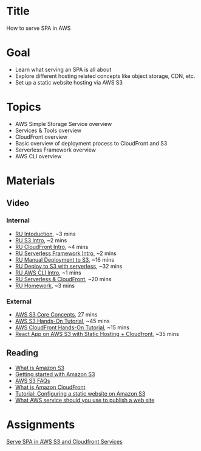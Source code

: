 # Title
How to serve SPA in AWS

# Goal
- Learn what serving an SPA is all about
- Explore different hosting related concepts like object storage, CDN, etc.
- Set up a static website hosting via AWS S3

# Topics
- AWS Simple Storage Service overview
- Services & Tools overview
- CloudFront overview
- Basic overview of deployment process to CloudFront and S3
- Serverless Framework overview
- AWS CLI overview

# Materials

## Video
### Internal
- [RU Intoduction](https://videoportal.epam.com/playlist/OJM9DLJn/play/lay0QP7j), ~3 mins
- [RU S3 Intro](https://videoportal.epam.com/playlist/OJM9DLJn/play/V7gKrW70), ~2 mins
- [RU CloudFront Intro](https://videoportal.epam.com/playlist/OJM9DLJn/play/y76xEQY8), ~4 mins
- [RU Serverless Framework Intro](https://videoportal.epam.com/playlist/OJM9DLJn/play/qJXqRd7w), ~2 mins
- [RU Manual Deployment to S3](https://videoportal.epam.com/playlist/OJM9DLJn/play/dYPqg8J2), ~16 mins
- [RU Deploy to S3 with serverless](https://videoportal.epam.com/playlist/OJM9DLJn/play/Qa1moDak), ~32 mins
- [RU AWS CLI Intro](https://videoportal.epam.com/playlist/OJM9DLJn/play/zJ0ezg74), ~1 mins
- [RU Serverless & CloudFront](https://videoportal.epam.com/playlist/OJM9DLJn/play/ZaDPKLao), ~20 mins
- [RU Homework](https://videoportal.epam.com/playlist/OJM9DLJn/play/AaZqzv79), ~3 mins

### External
- [AWS S3 Core Concepts](https://www.youtube.com/watch?v=tfU0JEZjcsg), 27 mins
- [AWS S3 Hands-On Tutorial](https://www.youtube.com/watch?v=XGcoeEyt2UM), ~45 mins
- [AWS CloudFront Hands-On Tutorial](https://www.youtube.com/watch?v=Vr4N_ZA-uGo), ~15 mins
- [React App on AWS S3 with Static Hosting + Cloudfront](https://www.youtube.com/watch?v=mls8tiiI3uc), ~35 mins

## Reading
- [What is Amazon S3](https://docs.aws.amazon.com/AmazonS3/latest/userguide/Welcome.html)
- [Getting started with Amazon S3](https://docs.aws.amazon.com/AmazonS3/latest/userguide/GetStartedWithS3.html)
- [AWS S3 FAQs](https://aws.amazon.com/s3/faqs/)
- [What is Amazon CloudFront](https://docs.aws.amazon.com/AmazonCloudFront/latest/DeveloperGuide/Introduction.html)
- [Tutorial: Configuring a static website on Amazon S3](https://docs.aws.amazon.com/AmazonS3/latest/userguide/HostingWebsiteOnS3Setup.html)
- [What AWS service should you use to publish a web site](https://adrianhall.github.io/cloud/2019/01/31/which-aws-service-for-hosting/)

# Assignments
[Serve SPA in AWS S3 and Cloudfront Services](./task.md)
